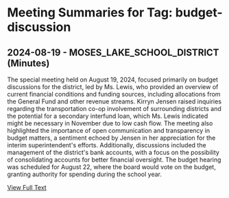 # Meeting Summaries for Tag: budget-discussion

## 2024-08-19 - MOSES_LAKE_SCHOOL_DISTRICT (Minutes)

The special meeting held on August 19, 2024, focused primarily on budget discussions for the district, led by Ms. Lewis, who provided an overview of current financial conditions and funding sources, including allocations from the General Fund and other revenue streams. Kirryn Jensen raised inquiries regarding the transportation co-op involvement of surrounding districts and the potential for a secondary interfund loan, which Ms. Lewis indicated might be necessary in November due to low cash flow. The meeting also highlighted the importance of open communication and transparency in budget matters, a sentiment echoed by Jensen in her appreciation for the interim superintendent's efforts. Additionally, discussions included the management of the district's bank accounts, with a focus on the possibility of consolidating accounts for better financial oversight. The budget hearing was scheduled for August 22, where the board would vote on the budget, granting authority for spending during the school year.

[View Full Text](https://raw.githubusercontent.com/VoronoiPerspectives/WashingtonStateSchoolBoardExplorer/refs/heads/main/data/countries/usa/states/wa/counties/grant/school_boards/moses_lake_school_district/2024/2024-08-19-minutes.txt)


